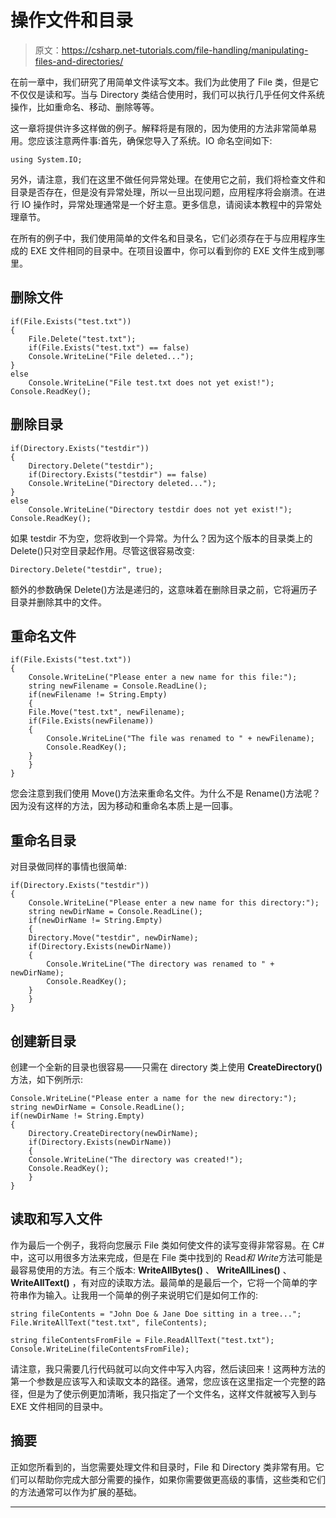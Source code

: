 # 操作文件和目录

> 原文：<https://csharp.net-tutorials.com/file-handling/manipulating-files-and-directories/>

在前一章中，我们研究了用简单文件读写文本。我们为此使用了 File 类，但是它不仅仅是读和写。当与 Directory 类结合使用时，我们可以执行几乎任何文件系统操作，比如重命名、移动、删除等等。

这一章将提供许多这样做的例子。解释将是有限的，因为使用的方法非常简单易用。您应该注意两件事:首先，确保您导入了系统。IO 命名空间如下:

```
using System.IO;
```

另外，请注意，我们在这里不做任何异常处理。在使用它之前，我们将检查文件和目录是否存在，但是没有异常处理，所以一旦出现问题，应用程序将会崩溃。在进行 IO 操作时，异常处理通常是一个好主意。更多信息，请阅读本教程中的异常处理章节。

在所有的例子中，我们使用简单的文件名和目录名，它们必须存在于与应用程序生成的 EXE 文件相同的目录中。在项目设置中，你可以看到你的 EXE 文件生成到哪里。

## 删除文件

<input type="hidden" name="IL_IN_ARTICLE">

```
if(File.Exists("test.txt"))
{
    File.Delete("test.txt");
    if(File.Exists("test.txt") == false)
    Console.WriteLine("File deleted...");
}
else
    Console.WriteLine("File test.txt does not yet exist!");
Console.ReadKey();
```

## 删除目录

```
if(Directory.Exists("testdir"))
{
    Directory.Delete("testdir");
    if(Directory.Exists("testdir") == false)
    Console.WriteLine("Directory deleted...");
}
else
    Console.WriteLine("Directory testdir does not yet exist!");
Console.ReadKey();
```

如果 testdir 不为空，您将收到一个异常。为什么？因为这个版本的目录类上的 Delete()只对空目录起作用。尽管这很容易改变:

```
Directory.Delete("testdir", true);
```

额外的参数确保 Delete()方法是递归的，这意味着在删除目录之前，它将遍历子目录并删除其中的文件。

## 重命名文件

```
if(File.Exists("test.txt"))
{
    Console.WriteLine("Please enter a new name for this file:");
    string newFilename = Console.ReadLine();
    if(newFilename != String.Empty)
    {
    File.Move("test.txt", newFilename);
    if(File.Exists(newFilename))
    {
        Console.WriteLine("The file was renamed to " + newFilename);
        Console.ReadKey();
    }
    }
}
```

您会注意到我们使用 Move()方法来重命名文件。为什么不是 Rename()方法呢？因为没有这样的方法，因为移动和重命名本质上是一回事。

## 重命名目录

对目录做同样的事情也很简单:

```
if(Directory.Exists("testdir"))
{
    Console.WriteLine("Please enter a new name for this directory:");
    string newDirName = Console.ReadLine();
    if(newDirName != String.Empty)
    {
    Directory.Move("testdir", newDirName);
    if(Directory.Exists(newDirName))
    {
        Console.WriteLine("The directory was renamed to " + newDirName);
        Console.ReadKey();
    }
    }
}
```

## 创建新目录

创建一个全新的目录也很容易——只需在 directory 类上使用 **CreateDirectory()** 方法，如下例所示:

```
Console.WriteLine("Please enter a name for the new directory:");
string newDirName = Console.ReadLine();
if(newDirName != String.Empty)
{
    Directory.CreateDirectory(newDirName);
    if(Directory.Exists(newDirName))
    {
    Console.WriteLine("The directory was created!");
    Console.ReadKey();
    }
}
```

## 读取和写入文件

作为最后一个例子，我将向您展示 File 类如何使文件的读写变得非常容易。在 C#中，这可以用很多方法来完成，但是在 File 类中找到的 Read*和 Write*方法可能是最容易使用的方法。有三个版本: **WriteAllBytes()** 、 **WriteAllLines()** 、 **WriteAllText()** ，有对应的读取方法。最简单的是最后一个，它将一个简单的字符串作为输入。让我用一个简单的例子来说明它们是如何工作的:

```
string fileContents = "John Doe & Jane Doe sitting in a tree...";
File.WriteAllText("test.txt", fileContents);

string fileContentsFromFile = File.ReadAllText("test.txt");
Console.WriteLine(fileContentsFromFile);
```

请注意，我只需要几行代码就可以向文件中写入内容，然后读回来！这两种方法的第一个参数是应该写入和读取文本的路径。通常，您应该在这里指定一个完整的路径，但是为了使示例更加清晰，我只指定了一个文件名，这样文件就被写入到与 EXE 文件相同的目录中。

## 摘要

正如您所看到的，当您需要处理文件和目录时，File 和 Directory 类非常有用。它们可以帮助你完成大部分需要的操作，如果你需要做更高级的事情，这些类和它们的方法通常可以作为扩展的基础。

* * *